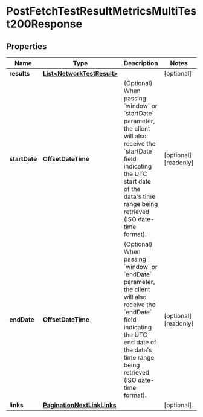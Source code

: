 

# PostFetchTestResultMetricsMultiTest200Response


## Properties

| Name | Type | Description | Notes |
|------------ | ------------- | ------------- | -------------|
|**results** | [**List&lt;NetworkTestResult&gt;**](NetworkTestResult.md) |  |  [optional] |
|**startDate** | **OffsetDateTime** | (Optional) When passing &#x60;window&#x60; or &#x60;startDate&#x60; parameter,  the client will also receive the &#x60;startDate&#x60; field indicating the UTC start date of the data&#39;s time range being retrieved  (ISO date-time format). |  [optional] [readonly] |
|**endDate** | **OffsetDateTime** | (Optional) When passing &#x60;window&#x60; or &#x60;endDate&#x60; parameter,  the client will also receive the &#x60;endDate&#x60; field indicating the UTC end date of the data&#39;s time range being retrieved  (ISO date-time format). |  [optional] [readonly] |
|**links** | [**PaginationNextLinkLinks**](PaginationNextLinkLinks.md) |  |  [optional] |




